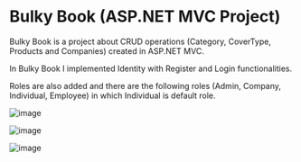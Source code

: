 # Bulky Book (ASP.NET MVC Project)

Bulky Book is a project about CRUD operations (Category, CoverType, Products and Companies) created in ASP.NET MVC.

In Bulky Book I implemented Identity with Register and Login functionalities.

Roles are also added and there are the following roles (Admin, Company, Individual, Employee) in which Individual is default role.

![image](https://user-images.githubusercontent.com/97436110/184429079-788430cc-ac57-4a60-943d-fb93052ff11b.png)

![image](https://user-images.githubusercontent.com/97436110/184429964-4d109c6e-d8a0-45fb-adfe-a7717bb8b2b4.png)

![image](https://user-images.githubusercontent.com/97436110/184430055-0e188685-db53-4cfd-8212-87b328c4f6ed.png)
